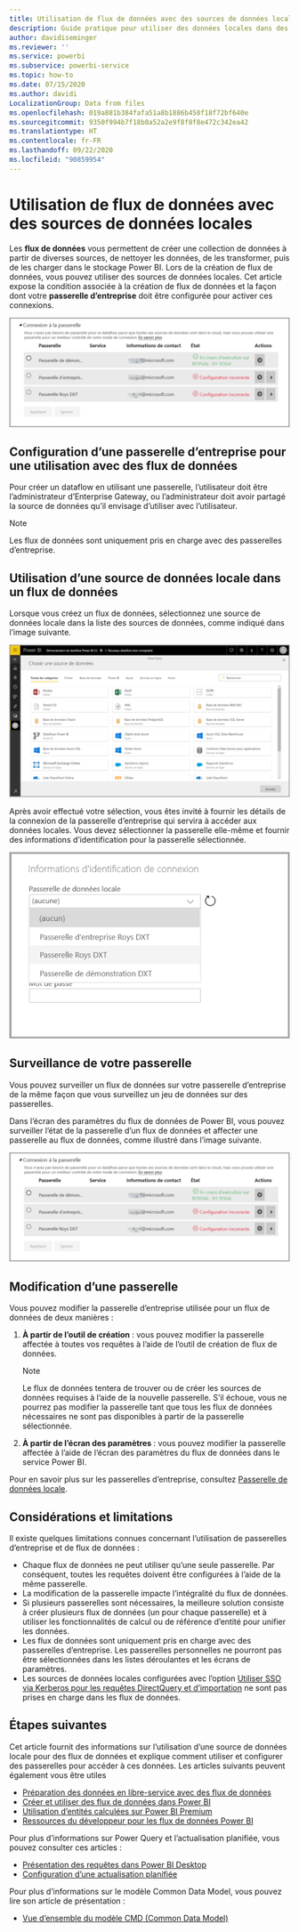 ```yaml
---
title: Utilisation de flux de données avec des sources de données locales
description: Guide pratique pour utiliser des données locales dans des flux de données
author: davidiseminger
ms.reviewer: ''
ms.service: powerbi
ms.subservice: powerbi-service
ms.topic: how-to
ms.date: 07/15/2020
ms.author: davidi
LocalizationGroup: Data from files
ms.openlocfilehash: 019a881b384fafa51a8b1886b450f18f72bf640e
ms.sourcegitcommit: 9350f994b7f18b0a52a2e9f8f8f8e472c342ea42
ms.translationtype: HT
ms.contentlocale: fr-FR
ms.lasthandoff: 09/22/2020
ms.locfileid: "90859954"
---
```

# <a name="using-dataflows-with-on-premises-data-sources"></a>Utilisation de flux de données avec des sources de données locales

Les **flux de données** vous permettent de créer une collection de données à partir de diverses sources, de nettoyer les données, de les transformer, puis de les charger dans le stockage Power BI. Lors de la création de flux de données, vous pouvez utiliser des sources de données locales. Cet article expose la condition associée à la création de flux de données et la façon dont votre **passerelle d’entreprise** doit être configurée pour activer ces connexions.

![Flux de données et passerelles](media/service-dataflows-onpremises-gateways/onpremises-gateways_01.png)

## <a name="configuring-an-enterprise-gateway-for-use-with-dataflows"></a>Configuration d’une passerelle d’entreprise pour une utilisation avec des flux de données

Pour créer un dataflow en utilisant une passerelle, l’utilisateur doit être l’administrateur d’Enterprise Gateway, ou l’administrateur doit avoir partagé la source de données qu’il envisage d’utiliser avec l’utilisateur. 


> [!NOTE]
> Les flux de données sont uniquement pris en charge avec des passerelles d’entreprise.

## <a name="using-an-on-premises-data-source-in-a-dataflow"></a>Utilisation d’une source de données locale dans un flux de données

Lorsque vous créez un flux de données, sélectionnez une source de données locale dans la liste des sources de données, comme indiqué dans l’image suivante.

![Choisir une source de données locale](media/service-dataflows-onpremises-gateways/onpremises-gateways_02a.png)

Après avoir effectué votre sélection, vous êtes invité à fournir les détails de la connexion de la passerelle d’entreprise qui servira à accéder aux données locales. Vous devez sélectionner la passerelle elle-même et fournir des informations d’identification pour la passerelle sélectionnée.

![Fournir les détails de la connexion](media/service-dataflows-onpremises-gateways/onpremises-gateways_03.png)

## <a name="monitoring-your-gateway"></a>Surveillance de votre passerelle

Vous pouvez surveiller un flux de données sur votre passerelle d’entreprise de la même façon que vous surveillez un jeu de données sur des passerelles.

Dans l’écran des paramètres du flux de données de Power BI, vous pouvez surveiller l’état de la passerelle d’un flux de données et affecter une passerelle au flux de données, comme illustré dans l’image suivante.

![Surveillance de la passerelle](media/service-dataflows-onpremises-gateways/onpremises-gateways_01.png)

## <a name="changing-a-gateway"></a>Modification d’une passerelle

Vous pouvez modifier la passerelle d’entreprise utilisée pour un flux de données de deux manières :

1. **À partir de l’outil de création** : vous pouvez modifier la passerelle affectée à toutes vos requêtes à l’aide de l’outil de création de flux de données.

    > [!NOTE]
    > Le flux de données tentera de trouver ou de créer les sources de données requises à l’aide de la nouvelle passerelle. S’il échoue, vous ne pourrez pas modifier la passerelle tant que tous les flux de données nécessaires ne sont pas disponibles à partir de la passerelle sélectionnée.

2. **À partir de l’écran des paramètres** : vous pouvez modifier la passerelle affectée à l’aide de l’écran des paramètres du flux de données dans le service Power BI.

Pour en savoir plus sur les passerelles d’entreprise, consultez [Passerelle de données locale](../connect-data/service-gateway-onprem.md).

## <a name="considerations-and-limitations"></a>Considérations et limitations

Il existe quelques limitations connues concernant l’utilisation de passerelles d’entreprise et de flux de données :

* Chaque flux de données ne peut utiliser qu’une seule passerelle. Par conséquent, toutes les requêtes doivent être configurées à l’aide de la même passerelle.
* La modification de la passerelle impacte l’intégralité du flux de données.
* Si plusieurs passerelles sont nécessaires, la meilleure solution consiste à créer plusieurs flux de données (un pour chaque passerelle) et à utiliser les fonctionnalités de calcul ou de référence d’entité pour unifier les données.
* Les flux de données sont uniquement pris en charge avec des passerelles d’entreprise. Les passerelles personnelles ne pourront pas être sélectionnées dans les listes déroulantes et les écrans de paramètres.
* Les sources de données locales configurées avec l’option [Utiliser SSO via Kerberos pour les requêtes DirectQuery et d’importation](../connect-data/service-gateway-sso-kerberos.md#run-a-power-bi-report) ne sont pas prises en charge dans les flux de données.


## <a name="next-steps"></a>Étapes suivantes

Cet article fournit des informations sur l’utilisation d’une source de données locale pour des flux de données et explique comment utiliser et configurer des passerelles pour accéder à ces données. Les articles suivants peuvent également vous être utiles

* [Préparation des données en libre-service avec des flux de données](service-dataflows-overview.md)
* [Créer et utiliser des flux de données dans Power BI](service-dataflows-create-use.md)
* [Utilisation d’entités calculées sur Power BI Premium](service-dataflows-computed-entities-premium.md)
* [Ressources du développeur pour les flux de données Power BI](service-dataflows-developer-resources.md)

Pour plus d’informations sur Power Query et l’actualisation planifiée, vous pouvez consulter ces articles :
* [Présentation des requêtes dans Power BI Desktop](desktop-query-overview.md)
* [Configuration d’une actualisation planifiée](../connect-data/refresh-scheduled-refresh.md)

Pour plus d’informations sur le modèle Common Data Model, vous pouvez lire son article de présentation :
* [Vue d’ensemble du modèle CMD (Common Data Model) ](/powerapps/common-data-model/overview)